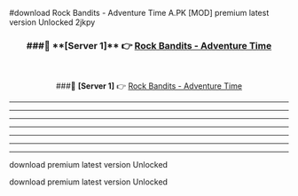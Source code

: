 #download Rock Bandits - Adventure Time A.PK [MOD] premium latest version Unlocked 2jkpy 



<div align="center">
<h3>###🔹 **[Server 1]** 👉 <a href="https://download1apk.web.app/">Rock Bandits - Adventure Time</a></h3><br>


###🔹 **[Server 1]** 👉 <a href="https://download1apk.web.app/">Rock Bandits - Adventure Time</a></h3>
</div>



----------------------------------------------------------

----------------------------------------------------------

----------------------------------------------------------

----------------------------------------------------------

----------------------------------------------------------

----------------------------------------------------------

----------------------------------------------------------

download premium latest version Unlocked

download premium latest version Unlocked
